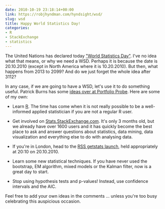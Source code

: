 ```yaml
---
date: 2010-10-19 23:18:14+00:00
link: https://robjhyndman.com/hyndsight/wsd/
slug: wsd
title: Happy World Statistics Day!
categories:
- R
- StackExchange
- statistics
---
```


The United Nations has declared today ["World Statistics Day"](http://unstats.un.org/unsd/wsd/). I've no idea what that means, or why we need a WSD. Perhaps it is because the date is 20.10.2010 (except in North America where it is 10.20.2010). But then, what happens from 2013 to 2099? And do we just forget the whole idea after 3112?

In any case, if we are going to have a WSD, let's use it to do something useful. Patrick Burns has some [ideas over at Portfolio Probe](http://www.portfolioprobe.com/2010/10/19/ideas-for-world-statistics-day/). Here are some of my own:


  * Learn [R](http://www.r-project.org). The time has come when it is not really possible to be a well-informed applied statistician if you are not a regular R user.

  * Get involved on [Stats.StackExchange.com](http://stats.stackexchange.com). It's only 3 months old, but we already have over 1600 users and it has quickly become the best place to ask and answer questions about statistics, data mining, data visualization and everything else to do with analysing data.

  * If you're in London, head to the [RSS getstats launch](http://www.getstats.org.uk/), held appropriately at 20:10 on 20.10.2010.

  * Learn some new statistical techniques. If you have never used the bootstrap, EM algorithm, mixed models or the Kalman filter, now is a great day to start.

  * Stop using hypothesis tests and p-values! Instead, use confidence intervals and the AIC.

Feel free to add your own ideas in the comments ... unless you're too busy celebrating this auspicious occasion.
